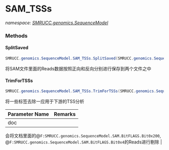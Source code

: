 ﻿# SAM_TSSs
_namespace: [SMRUCC.genomics.SequenceModel](./index.md)_





### Methods

#### SplitSaved
```csharp
SMRUCC.genomics.SequenceModel.SAM_TSSs.SplitSaved(SMRUCC.genomics.SequenceModel.SAM.SAM,System.Boolean,System.String)
```
将SAM文件里面的Reads数据按照正向和反向分别进行保存到两个文件之中

#### TrimForTSSs
```csharp
SMRUCC.genomics.SequenceModel.SAM_TSSs.TrimForTSSs(SMRUCC.genomics.SequenceModel.SAM.SAM)
```
将一些标签去除一应用于下游的TSS分析

|Parameter Name|Remarks|
|--------------|-------|
|doc|
 会将文档里面的@``F:SMRUCC.genomics.SequenceModel.SAM.BitFLAGS.Bit0x200``,
 @``F:SMRUCC.genomics.SequenceModel.SAM.BitFLAGS.Bit0x4``的Reads进行剔除
 |




